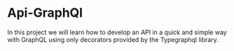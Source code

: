 # Api-GraphQl
 In this project we will learn how to develop an API in a quick and simple way with GraphQL using only decorators provided by the Typegraphql library.
